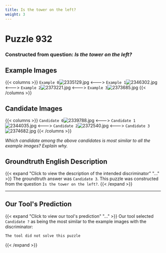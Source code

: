 ```yaml
---
title: Is the tower on the left?
weight: 3
---
```


# Puzzle 932
### Constructed from question: _Is the tower on the left?_


## Example Images
{{< columns >}}
`Example 0`![2335129.jpg](/gqa_images/2335129.jpg)
<--->
`Example 1`![2346302.jpg](/gqa_images/2346302.jpg)
<--->
`Example 2`![2373221.jpg](/gqa_images/2373221.jpg)
<--->
`Example 3`![2373685.jpg](/gqa_images/2373685.jpg)
{{< /columns >}}

## Candidate Images
{{< columns >}}
`Candidate 0`![2339788.jpg](/gqa_images/2339788.jpg)
<--->
`Candidate 1`![2344035.jpg](/gqa_images/2344035.jpg)
<--->
`Candidate 2`![2372540.jpg](/gqa_images/2372540.jpg)
<--->
`Candidate 3`![2374682.jpg](/gqa_images/2374682.jpg)
{{< /columns >}}

*Which candidate among the above candidates is most similar to all the example images? Explain why.*

## Groundtruth English Description

{{< expand "Click to view the description of the intended discriminator" "..." >}}
The groundtruth answer was `Candidate 3`. This puzzle was constructed from the question `Is the tower on the left?`.
{{< /expand >}}

---

## Our Tool's Prediction

{{< expand "Click to view our tool's prediction" "..." >}}
Our tool selected `Candidate ?` as being the most similar to the example images with the discriminator:
```plaintext
The tool did not solve this puzzle
```
{{< /expand >}}
